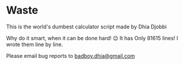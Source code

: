 # Waste
This is the world's dumbest calculator script made by Dhia Djobbi

Why do it smart, when it can be done hard! 😉
It has Only 81615 lines! I wrote them line by line.

Please email bug reports to badboy.dhia@gmail.com
